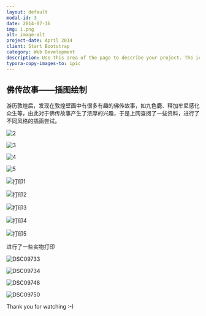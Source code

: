 ```yaml
---
layout: default
modal-id: 3
date: 2014-07-16
img: 1.png
alt: image-alt
project-date: April 2014
client: Start Bootstrap
category: Web Development
description: Use this area of the page to describe your project. The icon above is part of a free icon set by <a href="https://sellfy.com/p/8Q9P/jV3VZ/">Flat Icons</a>. On their website, you can download their free set with 16 icons, or you can purchase the entire set with 146 icons for only $12!
typora-copy-images-to: ipic
---
```




## 佛传故事——插图绘制





游历敦煌后，发现在敦煌壁画中有很多有趣的佛传故事，如九色鹿、释加牟尼感化众生等，由此对于佛传故事产生了浓厚的兴趣，于是上网查阅了一些资料，进行了不同风格的插画尝试。







![2](http://ww2.sinaimg.cn/large/006tNc79gy1ff6s1ty92gj30jq0dzk2t.jpg)



![3](http://ww1.sinaimg.cn/large/006tNc79gy1ff6s1yl98lj30jq0dzgyf.jpg)



![4](http://ww1.sinaimg.cn/large/006tNc79gy1ff6s28dogoj30jq0dzgxv.jpg)



![5](http://ww3.sinaimg.cn/large/006tNc79gy1ff6s2co8y5j30jq0dzalb.jpg)



![打印1](http://ww3.sinaimg.cn/large/006tNc79gy1ff6s2fyoaqj30jq0d5aim.jpg)



![打印2](http://ww2.sinaimg.cn/large/006tNc79gy1ff6s2jlmh3j30jq0d5n6c.jpg)



![打印3](http://ww4.sinaimg.cn/large/006tNc79gy1ff6s2npxuyj30jq0d5guh.jpg)



![打印4](http://ww3.sinaimg.cn/large/006tNc79gy1ff6s2rk84bj30jq0d5478.jpg)



![打印5](http://ww3.sinaimg.cn/large/006tNc79gy1ff6s2w1dxvj30jq0d57e9.jpg)









进行了一些实物打印





![DSC09733](http://ww3.sinaimg.cn/large/006tNc79gy1ff6s5gh2llj30jq0d5n2i.jpg)



![DSC09734](http://ww3.sinaimg.cn/large/006tNc79gy1ff6s5puehhj30jq0d578y.jpg)



![DSC09748](http://ww3.sinaimg.cn/large/006tNc79gy1ff6s5sr1whj30jq0d5dli.jpg)



![DSC09750](http://ww3.sinaimg.cn/large/006tNc79gy1ff6s5vy3v6j30jq0d5wk9.jpg)





Thank you for watching  :-)